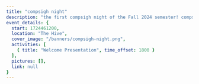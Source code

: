 ```yaml
---
title: "compsigh night"
description: "the first compsigh night of the Fall 2024 semester! compsigh nights take place every Friday at 6pm in the Social Hive. there's something new each week: come for a workshop, hyping each other up with project demos, or just chill, have some dinner, and play card & board games with us."
event_details: {
  start: 1724461200,
  location: "The Hive",
  cover_image: "/banners/compsigh-night.png",
  activities: [
    { title: "Welcome Presentation", time_offset: 1800 }
  ],
  pictures: [],
  link: null
}
---
```

